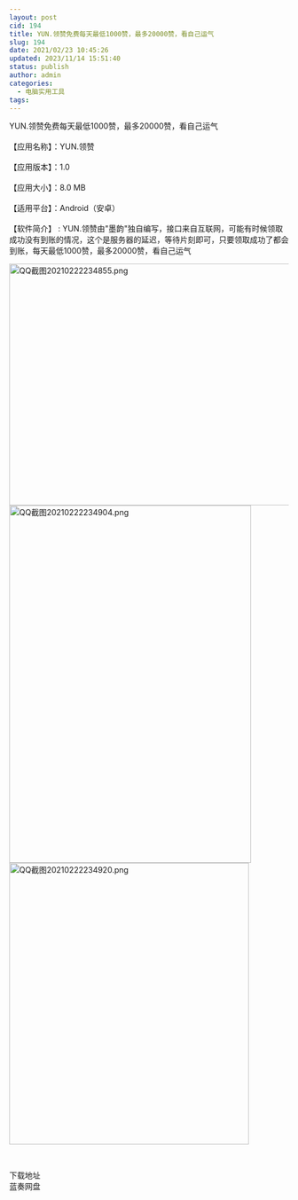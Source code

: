 ```yaml
---
layout: post
cid: 194
title: YUN.领赞免费每天最低1000赞，最多20000赞，看自己运气
slug: 194
date: 2021/02/23 10:45:26
updated: 2023/11/14 15:51:40
status: publish
author: admin
categories: 
  - 电脑实用工具
tags: 
---
```



<div alt="潮男心博客 www.cnx0.com" >
				YUN.领赞免费每天最低1000赞，最多20000赞，看自己运气<br><br>
【应用名称】：YUN.领赞<br><br>
【应用版本】：1.0<br><br>
【应用大小】：8.0 MB<br><br>
【适用平台】：Android（安卓）<br><br>
【软件简介】 : YUN.领赞由"墨韵"独自编写，接口来自互联网，可能有时候领取成功没有到账的情况，这个是服务器的延迟，等待片刻即可，只要领取成功了都会到账，每天最低1000赞，最多20000赞，看自己运气<br><p>
	<a target="_blank" href="https://www.dbg188.com/content/uploadfile/202102/acdd1614009099.png" id="ematt:23912"><img src="https://www.dbg188.com/content/uploadfile/202102/acdd1614009099.png" title="点击查看原图" alt="QQ截图20210222234855.png" border="0" width="537" height="436"></a><a target="_blank" href="https://www.dbg188.com/content/uploadfile/202102/07471614009099.png" id="ematt:23914"><img src="https://www.dbg188.com/content/uploadfile/202102/07471614009099.png" title="点击查看原图" alt="QQ截图20210222234904.png" border="0" width="436" height="645"></a><a target="_blank" href="https://www.dbg188.com/content/uploadfile/202102/909f1614009100.png" id="ematt:23916"><img src="https://www.dbg188.com/content/uploadfile/202102/909f1614009100.png" title="点击查看原图" alt="QQ截图20210222234920.png" border="0" width="432" height="508"></a>
</p>
<p>
	<br></p>
<div class="Fengdown_tit">
	<i class="ico"></i>下载地址 
</div>
<span onclick="window.open('https://jxdbgcom.lanzous.com/iFbxYm0pzgd');" class="Fengdown"><i class="ico"></i><i class="line"></i>蓝奏网盘</span> 			</div>
			